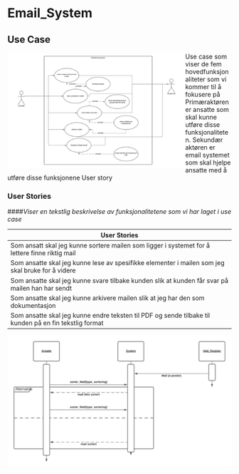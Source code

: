 # Email_System

## Use Case

<img src="usecase.png" width="400" align="left">

Use case som viser de fem hovedfunksjonaliteter som  vi kommer til å fokusere på 
Primæraktøren er ansatte som skal kunne utføre disse funksjonaliteten. 
Sekundær aktøren er email systemet som skal hjelpe ansatte med å utføre disse funksjonene
User story 
<br clear="both"/>
### User Stories

####*Viser en tekstlig beskrivelse av funksjonalitetene som vi har laget i use case*

| User Stories |
| ---- |
|Som ansatt skal jeg kunne sortere mailen som ligger i systemet for å lettere finne riktig mail|
|Som ansatte skal jeg kunne lese av spesifikke elementer i mailen som jeg skal bruke for å videre| 
|Som ansatte skal jeg kunne svare tilbake kunden slik at kunden får svar på mailen han har sendt|
|Som ansatte skal jeg kunne arkivere mailen slik at jeg har den som dokumentasjon |
|Som ansatte skal jeg kunne endre teksten til PDF og sende tilbake til kunden på en fin tekstlig format|




<img src="Seq_Diagram.png">


